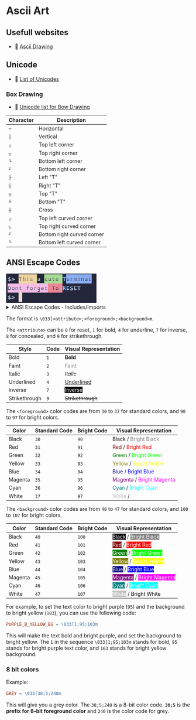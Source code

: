 # Ascii Art

## Usefull websites

- 🔗 [Ascii Drawing](https://asciiflow.com/#/)

## Unicode

- 🔗 [List of Unicodes](https://symbl.cc/en/unicode/table/)

### Box Drawing

- :toolbox: [Unicode list for Bow Drawing](https://symbl.cc/en/unicode/blocks/box-drawing/)

| Character | Description |
| --------- | ----------- |
| `─`       | Horizontal  |
| `│`       | Vertical    |
| `┌`       | Top left corner |
| `┐`       | Top right corner |
| `└`       | Bottom left corner |
| `┘`       | Bottom right corner |
| `├`       | Left "T" |
| `┤`       | Right "T" |
| `┬`       | Top "T" |
| `┴`       | Bottom "T" |
| `┼`       | Cross |
| `╭`       | Top left curved corner |
| `╮`       | Top right curved corner |
| `╯`       | Bottom right curved corner |
| `╰`       | Bottom left curved corner |

## ANSI Escape Codes

<img src="./Media/ANSI-color.png" title="ANSI color in a shell">
<details>
  <summary>ANSI Escape Codes - Includes/Imports</summary>

In C/CPP language: 
- [Download this header](https://raw.githubusercontent.com/Tablerase/42_Projects/main/Notes/Media/color.h)
- Include it in your project with `#include "color.h"`

```c
#include "path/to/color.h"
```

</details>


The format is `\033[<attribute>;<foreground>;<background>m`.

The `<attribute>` can be `0` for reset, `1` for bold, `4` for underline, `7` for inverse, `8` for concealed, and `9` for strikethrough.

| Style         | Code     | Visual Representation |
| ------------- | -------- | --------------------- |
| Bold          | `1`      | <span style="font-weight: bold;">Bold</span> |
| Faint         | `2`      | <span style="opacity: 0.5;">Faint</span> |
| Italic        | `3`      | <span style="font-style: italic;">Italic</span> |
| Underlined    | `4`      | <span style="text-decoration: underline;">Underlined</span> |
| Inverse       | `7`      | <span style="background-color: black; color: white;">Inverse</span> |
| Strikethrough | `9`      | <span style="text-decoration: line-through;">Strikethrough</span> |

The `<foreground>` color codes are from `30` to `37` for standard colors, and `90` to `97` for bright colors.

| Color         | Standard Code | Bright Code | Visual Representation |
| ------------- | ------------- | ----------- | --------------------- |
| Black         | `30`          | `90`        | <span style="color: #000000;">Black</span> / <span style="color: #808080;">Bright Black</span> |
| Red           | `31`          | `91`        | <span style="color: #800000;">Red</span> / <span style="color: #ff0000;">Bright Red</span> |
| Green         | `32`          | `92`        | <span style="color: #008000;">Green</span> / <span style="color: #00ff00;">Bright Green</span> |
| Yellow        | `33`          | `93`        | <span style="color: #808000;">Yellow</span> / <span style="color: #ffff00;">Bright Yellow</span> |
| Blue          | `34`          | `94`        | <span style="color: #000080;">Blue</span> / <span style="color: #0000ff;">Bright Blue</span> |
| Magenta       | `35`          | `95`        | <span style="color: #800080;">Magenta</span> / <span style="color: #ff00ff;">Bright Magenta</span> |
| Cyan          | `36`          | `96`        | <span style="color: #008080;">Cyan</span> / <span style="color: #00ffff;">Bright Cyan</span> |
| White         | `37`          | `97`        | <span style="color: #c0c0c0;">White</span> / <span style="color: #ffffff;">Bright White</span> |

The `<background>` color codes are from `40` to `47` for standard colors, and `100` to `107` for bright colors.

| Color         | Standard Code | Bright Code | Visual Representation |
| ------------- | ------------- | ----------- | --------------------- |
| Black         | `40`          | `100`       | <span style="background-color: #000000; color: #ffffff;">Black</span> / <span style="background-color: #808080; color: #ffffff;">Bright Black</span> |
| Red           | `41`          | `101`       | <span style="background-color: #800000; color: #ffffff;">Red</span> / <span style="background-color: #ff0000; color: #ffffff;">Bright Red</span> |
| Green         | `42`          | `102`       | <span style="background-color: #008000; color: #ffffff;">Green</span> / <span style="background-color: #00ff00; color: #ffffff;">Bright Green</span> |
| Yellow        | `43`          | `103`       | <span style="background-color: #808000; color: #ffffff;">Yellow</span> / <span style="background-color: #ffff00; color: #ffffff;">Bright Yellow</span> |
| Blue          | `44`          | `104`       | <span style="background-color: #000080; color: #ffffff;">Blue</span> / <span style="background-color: #0000ff; color: #ffffff;">Bright Blue</span> |
| Magenta       | `45`          | `105`       | <span style="background-color: #800080; color: #ffffff;">Magenta</span> / <span style="background-color: #ff00ff; color: #ffffff;">Bright Magenta</span> |
| Cyan          | `46`          | `106`       | <span style="background-color: #008080; color: #ffffff;">Cyan</span> / <span style="background-color: #00ffff; color: #ffffff;">Bright Cyan</span> |
| White         | `47`          | `107`       | <span style="background-color: #c0c0c0; color: #ffffff;">White</span> / <span style="background-color: #ffffff; color: #000000;">Bright White</span> |

For example, to set the text color to bright purple (`95`) and the background to bright yellow (`103`), you can use the following code:

```makefile
PURPLE_B_YELLOW_BG = \033[1;95;103m
```

This will make the text bold and bright purple, and set the background to bright yellow. The `1` in the sequence `\033[1;95;103m` stands for bold, `95` stands for bright purple text color, and `103` stands for bright yellow background.

### 8 bit colors

Example:

```makefile
GREY = \033[38;5;240m
```

This will give you a grey color. The `38;5;240` is a 8-bit color code. **`38;5`** is the **prefix for 8-bit foreground color** and `240` is the color code for grey.
